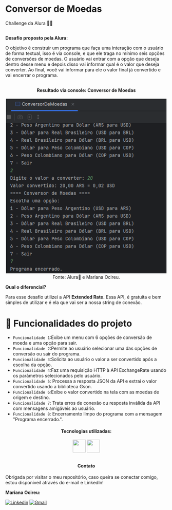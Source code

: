 # Conversor de Moedas
Challenge da Alura 💪💙
##

**Desafio proposto pela Alura:**

O objetivo é construir um programa que faça uma interação com o usuário de forma textual, isso é via console, e que ele traga no mínimo seis opções de conversões de moedas. 
O usuário vai entrar com a opção que deseja dentro desse menu e depois disso vai informar qual é o valor que deseja converter. Ao final, você vai informar para ele 
o valor final já convertido e vai encerrar o programa.
##

<div align="center">
  
  <h4>Resultado via console: Conversor de Moedas</h4>
  <img width="500" src="https://github.com/marisouza31/ConversorMoedas/blob/main/result/result.png"><br>
   Fonte: Alura💙 e Mariana Ocireu.
</div>

**Qual o diferencial?**

Para esse desafio utilizei a API **Extended Rate.** Essa API, é gratuita e bem simples de utilizar e é ela que vai ser a nossa string de conexão. 
##

# :hammer: Funcionalidades do projeto

- `Funcionalidade 1`:Exibe um menu com 6 opções de conversão de moeda e uma opção para sair.
- `Funcionalidade 2`:Permite ao usuário selecionar uma das opções de conversão ou sair do programa.
- `Funcionalidade 3`:Solicita ao usuário o valor a ser convertido após a escolha da opção.
- `Funcionalidade 4`:Faz uma requisição HTTP à API ExchangeRate usando os parâmetros selecionados pelo usuário.
- `Funcionalidade 5`: Processa a resposta JSON da API e extrai o valor convertido usando a biblioteca Gson.
- `Funcionalidade 6`:Exibe o valor convertido na tela com as moedas de origem e destino.
- `Funcionalidade 7`: Trata erros de conexão ou resposta inválida da API com mensagens amigáveis ao usuário.
- `Funcionalidade 8`: Encerramento limpo do programa com a mensagem "Programa encerrado.".

<div align="center">
<h4>Tecnologias utilizadas:</h4>

  <img src="https://cdn.jsdelivr.net/gh/devicons/devicon@latest/icons/intellij/intellij-original.svg" height="40" width="40"/> 
  <img src="https://cdn.jsdelivr.net/gh/devicons/devicon@latest/icons/java/java-original-wordmark.svg" height="40" width="40" />
</div>

##
<div align="center">
  <h4>Contato</h4>
  </div>

   Obrigada por visitar o meu repositório, caso queira se conectar comigo, estou disponíveil através do e-mail e LinkedIn!

  **Mariana Ocireu:**

[![Linkedin](https://img.shields.io/badge/LinkedIn-%230077B5?style=for-the-badge&logo=linkedin&logoColor=white)](https://www.linkedin.com/in/marianaociz/)
[![Gmail](https://img.shields.io/badge/Gmail-D14836?style=for-the-badge&logo=gmail&logoColor=white)](mailto:marianaocireu@gmail.com)
